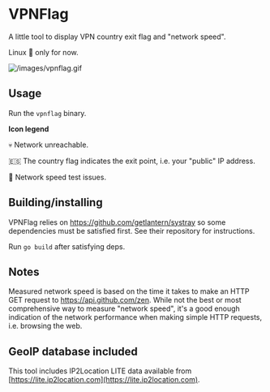 # VPNFlag

A little tool to display VPN country exit flag and "network speed".

Linux 🐧 only for now.

![/images/vpnflag.gif](images/vpnflag.gif)

## Usage

Run the `vpnflag` binary.

**Icon legend**

💀 Network unreachable.

🇪🇸 The country flag indicates the exit point, i.e. your "public" IP address.

🔴 Network speed test issues.

## Building/installing

VPNFlag relies on https://github.com/getlantern/systray so some dependencies must be satisfied first. See their repository for instructions.

Run `go build` after satisfying deps.

## Notes

Measured network speed is based on the time it takes to make an HTTP GET request to https://api.github.com/zen. While not the best or most comprehensive way to measure "network speed", it's a good enough indication of the network performance when making simple HTTP requests, i.e. browsing the web.

## GeoIP database included

This tool includes IP2Location LITE data available from [https://lite.ip2location.com](https://lite.ip2location.com).
